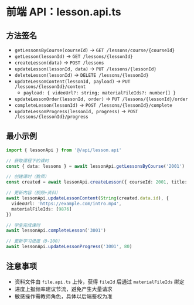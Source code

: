 # 前端 API：lesson.api.ts

## 方法签名
- `getLessonsByCourse(courseId)` → `GET /lessons/course/{courseId}`
- `getLesson(lessonId)` → `GET /lessons/{lessonId}`
- `createLesson(data)` → `POST /lessons`
- `updateLesson(lessonId, data)` → `PUT /lessons/{lessonId}`
- `deleteLesson(lessonId)` → `DELETE /lessons/{lessonId}`
- `updateLessonContent(lessonId, payload)` → `PUT /lessons/{lessonId}/content`
  - `payload: { videoUrl?: string; materialFileIds?: number[] }`
- `updateLessonOrder(lessonId, order)` → `PUT /lessons/{lessonId}/order`
- `completeLesson(lessonId)` → `POST /lessons/{lessonId}/complete`
- `updateLessonProgress(lessonId, progress)` → `POST /lessons/{lessonId}/progress`

## 最小示例
```ts
import { lessonApi } from '@/api/lesson.api'

// 获取课程下的课时
const { data: lessons } = await lessonApi.getLessonsByCourse('2001')

// 创建课时（教师）
const created = await lessonApi.createLesson({ courseId: 2001, title: '第一课', order: 1 } as any)

// 更新内容（视频+资料）
await lessonApi.updateLessonContent(String(created.data.id), {
  videoUrl: 'https://example.com/intro.mp4',
  materialFileIds: [9876]
})

// 学生完成课时
await lessonApi.completeLesson('3001')

// 更新学习进度（0-100）
await lessonApi.updateLessonProgress('3001', 80)
```

## 注意事项
- 资料文件由 `file.api.ts` 上传，获得 `fileId` 后通过 `materialFileIds` 绑定
- 进度上报频率建议节流，避免产生大量请求
- 敏感操作需教师角色，具体以后端鉴权为准
